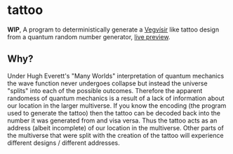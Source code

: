# tattoo

**WIP**, A program to deterministically generate a [Vegvísir](https://en.wikipedia.org/wiki/Vegv%C3%ADsir) like tattoo design from a quantum random number generator, [live preview](https://dylanrjohnston.github.io/tattoo/).

## Why? ##
Under Hugh Everett's "Many Worlds" interpretation of quantum mechanics the wave function never undergoes collapse but instead the universe "splits" into each of the possible outcomes. Therefore the apparent randomess of quantum mechanics is a result of a lack of information about our location in the larger multiverse. If you know the encoding (the program used to generate the tattoo) then the tattoo can be decoded back into the number it was generated from and visa versa. Thus the tattoo acts as an address (albeit incomplete) of our location in the multiverse. Other parts of the multiverse that were split with the creation of the tattoo will experience different designs / different addresses.
